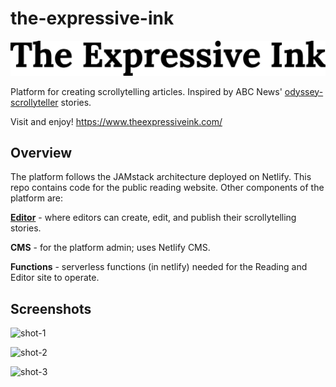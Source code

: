 # the-expressive-ink

![tei](static/tei-logo.svg)

Platform for creating scrollytelling articles. Inspired by ABC News' [odyssey-scrollyteller](https://github.com/abcnews/odyssey-scrollyteller) stories.

Visit and enjoy! https://www.theexpressiveink.com/

## Overview
The platform follows the JAMstack architecture deployed on Netlify. This repo contains code for the public reading website. Other components of the platform are:

[**Editor**](https://app.theexpressiveink.com/) - where editors can create, edit, and publish their scrollytelling stories.

**CMS** - for the platform admin; uses Netlify CMS.

**Functions** - serverless functions (in netlify) needed for the Reading and Editor site to operate.

## Screenshots

![shot-1](https://res.cloudinary.com/nvqacloud/image/upload/v1622900347/scrolly-01_nahwbw.png)

![shot-2](https://res.cloudinary.com/nvqacloud/image/upload/v1622900349/scrolly-02_xwlndq.png)

![shot-3](https://res.cloudinary.com/nvqacloud/image/upload/v1622900347/scrolly-03_j5un2b.png)
